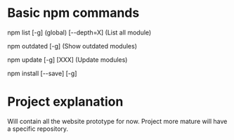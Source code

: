 # Basic npm commands

npm list [-g] (global) [--depth=X] (List all module)

npm outdated [-g] (Show outdated modules)

npm update [-g] [XXX] (Update modules)

npm install [--save] [-g]

# Project explanation

Will contain all the website prototype for now. Project more mature will have a specific repository.